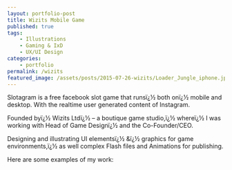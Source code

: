 ```yaml
---
layout: portfolio-post
title: Wizits Mobile Game
published: true
tags:
    - Illustrations
    - Gaming & IxD
    - UX/UI Design
categories:
    - portfolio
permalink: /wizits
featured_image: /assets/posts/2015-07-26-wizits/Loader_Jungle_iphone.jpg
---
```

Slotagram is a free facebook slot game that runsï¿½ both onï¿½ mobile and desktop. With the realtime user generated content of Instagram.
  
Founded byï¿½ Wizits Ltdï¿½ &#8211; a boutique game studio,ï¿½ whereï¿½ I was working with Head of Game Designï¿½ and the Co-Founder/CEO.
  
Designing and illustrating UI elementsï¿½ &ï¿½ graphics for game environments,ï¿½ as well complex Flash files and Animations for publishing.

Here are some examples of my work:

[][1][][2][][3][][4][][5][][6][][7]

 [1]: http://curlydesigner.com/wp-content/uploads/2015/07/IMG_4264.jpg
 [2]: http://curlydesigner.com/wp-content/uploads/2015/07/Shop_2840X1600_1.jpg
 [3]: http://curlydesigner.com/wp-content/uploads/2015/07/FruitSt_Numbers_Sky.jpg
 [4]: http://curlydesigner.com/wp-content/uploads/2015/07/Lobby_MessagePopups_Wait.jpg
 [5]: http://curlydesigner.com/wp-content/uploads/2015/07/ScreenShoot_InviteFriends.jpg
 [6]: http://curlydesigner.com/wp-content/uploads/2013/11/Sochi3.jpg
 [7]: http://curlydesigner.com/wp-content/uploads/2013/11/Lobby_MessagePopups_Wait.jpg